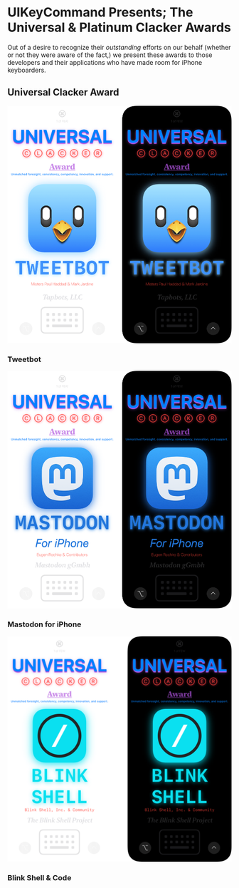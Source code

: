 # UIKeyCommand Presents; The Universal & Platinum Clacker Awards

Out of a desire to recognize their *outstanding* efforts on our behalf (whether or not they were aware of the fact,) we present these awards to those developers and their applications who have made room for iPhone keyboarders.

## Universal Clacker Award

![TweetbotUCACombined](tweetbot/TweetbotUniversalClackerAwardCombined.PNG)

### Tweetbot

![MastodonUCACombined](mastodon/MastodonUniversalClackerAwardCombined.PNG)

### Mastodon for iPhone

![BlinkUCACombined](blink/BlinkUniversalClackerAwardCombined.png)

### Blink Shell & Code